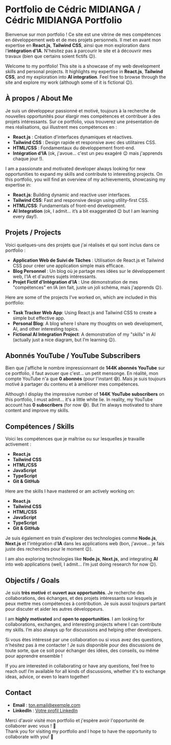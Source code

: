 # Portfolio de Cédric MIDIANGA / Cédric MIDIANGA Portfolio

Bienvenue sur mon portfolio ! Ce site est une vitrine de mes compétences en développement web et de mes projets personnels. Il met en avant mon expertise en **React.js**, **Tailwind CSS**, ainsi que mon exploration dans l'**intégration d'IA**. N'hésitez pas à parcourir le site et à découvrir mes travaux (bien que certains soient fictifs 😉).

Welcome to my portfolio! This site is a showcase of my web development skills and personal projects. It highlights my expertise in **React.js**, **Tailwind CSS**, and my exploration into **AI integration**. Feel free to browse through the site and explore my work (although some of it is fictional 😉).

## À propos / About Me

Je suis un développeur passionné et motivé, toujours à la recherche de nouvelles opportunités pour élargir mes compétences et contribuer à des projets intéressants. Sur ce portfolio, vous trouverez une présentation de mes réalisations, qui illustrent mes compétences en :

- **React.js** : Création d'interfaces dynamiques et réactives.
- **Tailwind CSS** : Design rapide et responsive avec des utilitaires CSS.
- **HTML/CSS** : Fondamentaux du développement front-end.
- **Intégration d'IA** (ok, j'avoue... c'est un peu exagéré 😉 mais j'apprends chaque jour !).

I am a passionate and motivated developer always looking for new opportunities to expand my skills and contribute to interesting projects. On this portfolio, you will find an overview of my achievements, showcasing my expertise in:

- **React.js**: Building dynamic and reactive user interfaces.
- **Tailwind CSS**: Fast and responsive design using utility-first CSS.
- **HTML/CSS**: Fundamentals of front-end development.
- **AI Integration** (ok, I admit... it’s a bit exaggerated 😉 but I am learning every day!).

## Projets / Projects

Voici quelques-uns des projets que j'ai réalisés et qui sont inclus dans ce portfolio :

- **Application Web de Suivi de Tâches** : Utilisation de React.js et Tailwind CSS pour créer une application simple mais efficace.
- **Blog Personnel** : Un blog où je partage mes idées sur le développement web, l'IA et d'autres sujets intéressants.
- **Projet Fictif d'Intégration d'IA** : Une démonstration de mes "compétences" en IA (en fait, juste un joli schéma, mais j'apprends 😉).

Here are some of the projects I've worked on, which are included in this portfolio:

- **Task Tracker Web App**: Using React.js and Tailwind CSS to create a simple but effective app.
- **Personal Blog**: A blog where I share my thoughts on web development, AI, and other interesting topics.
- **Fictional AI Integration Project**: A demonstration of my "skills" in AI (actually just a nice diagram, but I’m learning 😉).

## Abonnés YouTube / YouTube Subscribers

Bien que j'affiche le nombre impressionnant de **144K abonnés YouTube** sur ce portfolio, il faut avouer que c'est... un petit mensonge. En réalité, mon compte YouTube n'a que **0 abonnés** (pour l'instant 😅). Mais je suis toujours motivé à partager du contenu et à améliorer mes compétences.

Although I display the impressive number of **144K YouTube subscribers** on this portfolio, I must admit... it's a little white lie. In reality, my YouTube account has **0 subscribers** (for now 😅). But I’m always motivated to share content and improve my skills.

## Compétences / Skills

Voici les compétences que je maîtrise ou sur lesquelles je travaille activement :

- **React.js**
- **Tailwind CSS**
- **HTML/CSS**
- **JavaScript**
- **TypeScript**
- **Git & GitHub**

Here are the skills I have mastered or am actively working on:

- **React.js**
- **Tailwind CSS**
- **HTML/CSS**
- **JavaScript**
- **TypeScript**
- **Git & GitHub**

Je suis également en train d'explorer des technologies comme **Node.js**, **Next.js** et l'intégration d'**IA** dans les applications web (bon, j'avoue... je fais juste des recherches pour le moment 😉).

I am also exploring technologies like **Node.js**, **Next.js**, and integrating **AI** into web applications (well, I admit... I’m just doing research for now 😉).

## Objectifs / Goals

Je suis **très motivé** et **ouvert aux opportunités**. Je recherche des collaborations, des échanges, et des projets intéressants sur lesquels je peux mettre mes compétences à contribution. Je suis aussi toujours partant pour discuter et aider les autres développeurs.

I am **highly motivated** and **open to opportunities**. I am looking for collaborations, exchanges, and interesting projects where I can contribute my skills. I’m also always up for discussions and helping other developers.

Si vous êtes intéressé par une collaboration ou si vous avez des questions, n'hésitez pas à me contacter ! Je suis disponible pour des discussions de toute sorte, que ce soit pour échanger des idées, des conseils, ou même pour apprendre ensemble !

If you are interested in collaborating or have any questions, feel free to reach out! I’m available for all kinds of discussions, whether it's to exchange ideas, advice, or even to learn together!

## Contact

- **Email** : [ton.email@exemple.com](mailto:ton.email@exemple.com)
- **LinkedIn** : [Votre profil LinkedIn](https://www.linkedin.com/in/tonprofil)

Merci d'avoir visité mon portfolio et j'espère avoir l'opportunité de collaborer avec vous ! 🚀  
Thank you for visiting my portfolio and I hope to have the opportunity to collaborate with you! 🚀
